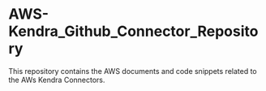 # AWS-Kendra_Github_Connector_Repository

This repository contains the AWS documents and code snippets related to the AWs Kendra Connectors. 
